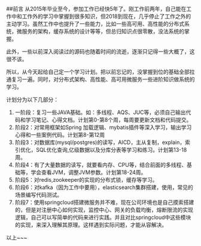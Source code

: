 ##前言
从2015年毕业至今，参加工作已经快5年了。刚工作前两年，自己能在工作中和工作外的学习中掌握到很多知识，但2018到现在，几乎停止了工作之外的主动学习。虽然工作中也提升了一些能力，比如一些高可用、高性能的分布式系统，微服务的架构，缓存系统的设计等等，但总归知识点很零散，没法系统的掌握。

此外，一些以前深入阅读过的源码也随着时间的流逝，逐渐只记得一些大概了，这很不该。

所以，从今天起给自己定一个学习计划。把以前忘记的，没掌握到位的基础全部拉通复习一遍。同时，对分布式架构、高性能、高可用微服务一些进阶知识做系统的学习。

计划分为以下几部分：



1. 一阶段：复习一些JAVA基础。如：多线程、AQS、JUC等，必须自己输出代码和学习笔记、心得文档。计划第0-第8个周，每周要更新文档和代码提交。
2. 阶段2：对常用框架如Spring 加载逻辑、mybatis插件等深入学习，输出学习心得和一些案例代码。计划第8-第12周
3. 阶段3：对数据库(mysql/postgres)的读写，AICD，主从复制，explain，索引优化，SQL优化查询,亿级数据以及分库分表等学习和练习。计划第13-18周。
4. 阶段4：有了大量数据的读写，就要看内存、CPU等，结合前面的多线程、基础等，学会查看JVM，调整JVM参数。计划第18-24周。
4. 阶段5：对redis,zookeeper的实现的分布式锁，缓存等学习。
5. 阶段6：对kafka（因为工作中要用），elasticsearch集群搭建，使用，常见的场景编写代码测试。
6. 阶段7：使用springcloud搭建微服务并不难，现在公司环境也是自己摸索搭建的，但是对注册中心如何实现，监控中心、网关的负载均衡，熔断限流的实现逻辑，自己可以写简单的代码来进行实践。并且对比springcloud中这些模块的实现，来深入理解其原理。这样遇到实际问题，才能从容解决。


以上~~~

